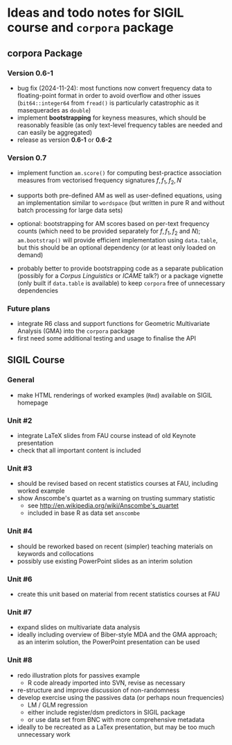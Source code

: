 # Ideas and todo notes for SIGIL course and `corpora` package

## corpora Package

### Version 0.6-1

- bug fix (2024-11-24): most functions now convert frequency data to floating-point format in order to avoid overflow and other issues (`bit64::integer64` from `fread()` is particularly catastrophic as it masequerades as `double`)
- implement **bootstrapping** for keyness measures, which should be reasonably feasible (as only text-level frequency tables are needed and can easily be aggregated)
- release as version **0.6-1** or **0.6-2**

### Version 0.7

- implement function `am.score()` for computing best-practice association measures from vectorised frequency signatures $f, f_1, f_2, N$ 

- supports both pre-defined AM as well as user-defined equations, using an implementation similar to `wordspace` (but written in pure R and without batch processing for large data sets)

- optional: bootstrapping for AM scores based on per-text frequency counts (which need to  be provided separately for $f, f_1, f_2$ and $N$); `am.bootstrap()` will provide efficient implementation using `data.table`, but this should be an optional dependency (or at least only loaded on demand)

- probably better to provide bootstrapping code as a separate publication (possibly for a _Corpus Linguistics_ or _ICAME_ talk?) or a package vignette (only built if `data.table` is available) to keep `corpora` free of unnecessary dependencies

### Future plans

- integrate R6 class and support functions for Geometric Multivariate Analysis (GMA) into the `corpora` package
- first need some additional testing and usage to finalise the API

## SIGIL Course

### General

- make HTML renderings of worked examples (`Rmd`) available on SIGIL homepage

### Unit #2

- integrate LaTeX slides from FAU course instead of old Keynote presentation
- check that all important content is included

### Unit #3

- should be revised based on recent statistics courses at FAU, including worked example
- show Anscombe's quartet as a warning on trusting summary statistic
  - see http://en.wikipedia.org/wiki/Anscombe's_quartet
  - included in base R as data set `anscombe` 

### Unit #4

- should be reworked based on recent (simpler) teaching materials on keywords and collocations
- possibly use existing PowerPoint slides as an interim solution

### Unit #6

- create this unit based on material from recent statistics courses at FAU

### Unit #7

- expand slides on multivariate data analysis
- ideally including overview of Biber-style MDA and the GMA approach; as an interim solution, the PowerPoint presentation can be used

### Unit #8

- redo illustration plots for passives example
  - R code already imported into SVN, revise as necessary
- re-structure and improve discussion of non-randomness
- develop exercise using the passives data (or perhaps noun frequencies)
  - LM / GLM regression
  - either include register/dsm predictors in SIGIL package
  - or use data set from BNC with more comprehensive metadata
- ideally to be recreated as a LaTex presentation, but may be too much unnecessary work
